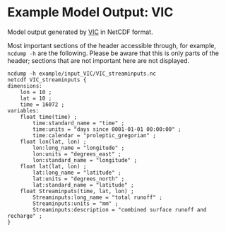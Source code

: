 # Example Model Output: VIC

Model output generated by [VIC](https://vic.readthedocs.io/en/master/) in NetCDF format. 

Most important sections of the header accessible through, for example, `ncdump -h` are the following. Please be aware that this is only parts of the header; sections that are not important here are not displayed.
```
ncdump -h example/input_VIC/VIC_streaminputs.nc 
netcdf VIC_streaminputs {
dimensions:
	lon = 10 ;
	lat = 10 ;
	time = 16072 ; 
variables:
	float time(time) ;
		time:standard_name = "time" ;
		time:units = "days since 0001-01-01 00:00:00" ;
		time:calendar = "proleptic_gregorian" ;
	float lon(lat, lon) ;
		lon:long_name = "longitude" ;
		lon:units = "degrees_east" ;
		lon:standard_name = "longitude" ;
	float lat(lat, lon) ;
		lat:long_name = "latitude" ;
		lat:units = "degrees_north" ;
		lat:standard_name = "latitude" ;
	float Streaminputs(time, lat, lon) ;
		Streaminputs:long_name = "total runoff" ;
		Streaminputs:units = "mm" ;
		Streaminputs:description = "combined surface runoff and recharge" ;
}
```
